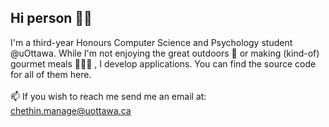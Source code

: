 ## Hi person 👋🏾

I'm a third-year Honours Computer Science and Psychology student @uOttawa. While I'm not enjoying the great outdoors 🌳 or making (kind-of) gourmet meals 🧑🏾‍🍳 , I develop applications. You can find the source code for all of them here. 
<br><br/>
📫 If you wish to reach me send me an email at: chethin.manage@uottawa.ca

<!--
**cmanage1/cmanage1** is a ✨ _special_ ✨ repository because its `README.md` (this file) appears on your GitHub profile.

Here are some ideas to get you started:

- 🔭 I’m currently working on ...
- 🌱 I’m currently learning ...
- 👯 I’m looking to collaborate on ...
- 🤔 I’m looking for help with ...
- 💬 Ask me about ...
- 📫 How to reach me: ...
- 😄 Pronouns: ...
- ⚡ Fun fact: ...
-->
